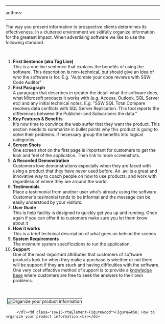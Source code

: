 

---
authors:

---




<span class='intro'> <p>The way you present information to prospective clients determines its effectiveness.
       In a cluttered environment we skilfully organize information for the greatest impact.
       When advertising software we like to use the following standard.</p> </span>

<p>​</p><ol><li><strong>First Sentence (aka Tag Line)</strong>
        <br>
        This is a one line sentence that explains the benefits of using the software. This
        description is non-technical, but should give an idea of who the software is for.
        E.g. &quot;Automate your code reviews with SSW Code Auditor&quot;</li><li><strong>First Paragraph</strong>
        <br>
        A paragraph that describes in greater the detail what the software does, what Microsoft
        products it works with (e.g. Access, Outlook, SQL Server etc) and any initial technical
        notes. E.g. &quot;SSW SQL Total Compare resolves data conflicts with SQL Server Replication.
        This tool reports the differences between the Publisher and Subscribers the data.&quot;</li><li><strong>Key Features &amp; Benefits</strong>
        <br>
        It's now time to convince the web surfer that they want the product. This section
        needs to summarize in bullet points why this product is going to solve their problems.
        If necessary group the benefits into logical categories.</li><li><strong>Screen Shots</strong>
        <br>
        One screen shot on the first page is important for customers to 
get the look and feel of the application. Then link to more screenshots.</li><li><strong>A Recorded Demonstration</strong><br>
        Customers love demonstrations especially when they are faced with using a product
        that they have never used before. An .avi is a great and innovative way to coach
        people on how to use products, and work with regardless of where they are around the
        world.</li><li><strong>Testimonials</strong><br>
        Place a testimonial from another user who's already using the software. Customer's tesimonial tends
        to be informal and the message can be easily understood by your visitors.</li><li><strong>User Guide</strong>
        <br>
        This is help facility is designed to quickly get you up and running. Once again
        if you can offer it to customers make sure you let them know about it</li><li><strong>How it works</strong>
        <br>
        This is a brief technical description of what goes on behind the scenes</li><li><strong>System Requirements</strong><br>
        The minimum system specifications to run the application.</li><li><strong>Support</strong><br>
        One of the most important attributes that customers of software products look for
        when they make a purchase is whether or not there will be support if they are stuck
        and having difficulties with the software. One very cost effective method of support
        is to provide a <a href="http&#58;//www.ssw.com.au/ssw/KB/KBSearch.aspx">knowledge base</a> where customers are free to seek the answers to their
        own problems.</li></ol><p><br></p><dl class="ssw15-rteElement-ImageArea"><img border="1" alt="Organize your product information" src="http&#58;//www.ssw.com.au/ssw/Standards/Rules/Images/ScreenCodeAuditor.jpg" style="margin&#58;5px;" />
        
       
       
        
         </dl><dd class="ssw15-rteElement-FigureGood">Figure&#58; How to organize your product information.<br></dd>


